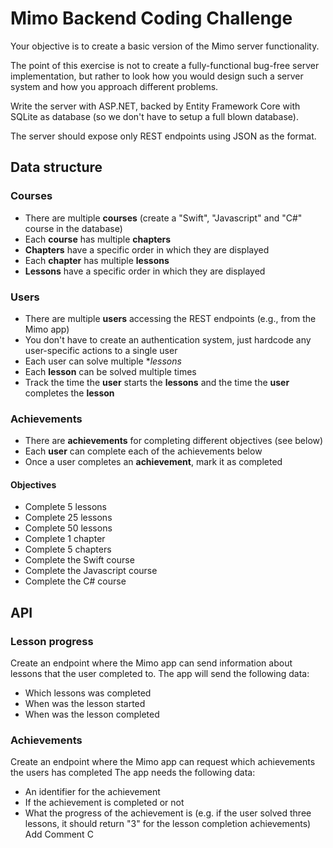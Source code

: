 # Mimo Backend Coding Challenge

Your objective is to create a basic version of the Mimo server functionality.

The point of this exercise is not to create a fully-functional bug-free server implementation,
but rather to look how you would design such a server system and how you approach different problems.

Write the server with ASP.NET, backed by Entity Framework Core with SQLite as database 
(so we don't have to setup a full blown database).

The server should expose only REST endpoints using JSON as the format.

## Data structure

### Courses

- There are multiple **courses** (create a "Swift", "Javascript" and "C#" course in the database)
- Each **course** has multiple **chapters**
- **Chapters** have a specific order in which they are displayed
- Each **chapter** has multiple **lessons**
- **Lessons** have a specific order in which they are displayed

### Users

- There are multiple **users** accessing the REST endpoints (e.g., from the Mimo app)
- You don't have to create an authentication system, just hardcode any user-specific actions to a single user
- Each user can solve multiple **lessons*
- Each **lesson** can be solved multiple times
- Track the time the **user** starts the **lessons** and the time the **user** completes the **lesson**

### Achievements

- There are **achievements** for completing different objectives (see below)
- Each **user** can complete each of the achievements below
- Once a user completes an **achievement**, mark it as completed

#### Objectives

- Complete 5 lessons
- Complete 25 lessons
- Complete 50 lessons
- Complete 1 chapter
- Complete 5 chapters
- Complete the Swift course
- Complete the Javascript course
- Complete the C# course

## API

### Lesson progress

Create an endpoint where the Mimo app can send information about lessons that the user completed to.
The app will send the following data:
- Which lessons was completed
- When was the lesson started
- When was the lesson completed

### Achievements

Create an endpoint where the Mimo app can request which achievements the users has completed
The app needs the following data:
- An identifier for the achievement
- If the achievement is completed or not
- What the progress of the achievement is (e.g. if the user solved three lessons, 
  it should return "3" for the lesson completion achievements)
Add Comment C
